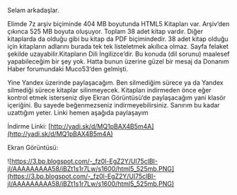 <!--
.. title: HTML5 E-Kitap İndir
.. slug: html5-e-kitap-indir
.. date: 2013-12-05
.. tags: e kitap, programlama
.. category: E Kitap, Programlama
.. description: HTML5 E-Kitap İndir
.. type: text
-->

Selam arkadaşlar.

Elimde 7z arşiv biçiminde 404 MB boyutunda HTML5 Kitapları var. Arşiv’den çıkınca 525 MB boyuta oluşuyor. Toplam 38 adet kitap vardır. Diğer kitaplarda da olduğu gibi bu kitap da PDF biçimindedir. 38 adet kitap olduğu için kitapların adlarını burada tek tek listeletmek akıllıca olmaz. Sayfa felaket şekilde uzayabilir.Kitapların Dili İngilizce’dir. Bu konuda (dil sorunu) maalesef yapabileceğim bir şey yok. Hatta bunun üzerine güzel bir mesaj da Donanım Haber forumundaki Muco53‘den gelmişti.
<!-- TEASER_END -->
Yine Yandex üzerinde paylaşacağım. Ben silmediğim sürece ya da Yandex silmediği sürece kitaplar silinmeyecek. Kitapları indirmeden önce eğer kontrol etmek isterseniz diye Ekran Görüntüsü‘de paylaşacağım yani klasör içeriğini. Bu sayede beğenmezseniz indirmeyebilirsiniz. Sanırım bu kadar uzattığım yeter. Linki hemen aşağıda paylaşayım

İndirme Linki: [http://yadi.sk/d/MQ1pBAX4B5m4A](http://yadi.sk/d/MQ1pBAX4B5m4A)

Ekran Görüntüsü:

![https://3.bp.blogspot.com/-_fz0l-EgZ2Y/Ul75clBI-jI/AAAAAAAAA58/iBZt1s1r7Lw/s1600/html5_525mb.PNG](https://3.bp.blogspot.com/-_fz0l-EgZ2Y/Ul75clBI-jI/AAAAAAAAA58/iBZt1s1r7Lw/s1600/html5_525mb.PNG)

